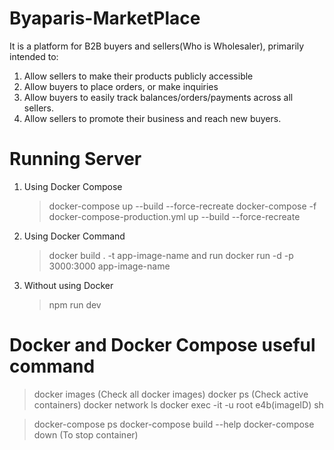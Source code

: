 # Byaparis-MarketPlace

It is a platform for B2B buyers and sellers(Who is Wholesaler), primarily intended to:

1. Allow sellers to make their products publicly accessible
1. Allow buyers to place orders, or make inquiries
1. Allow buyers to easily track balances/orders/payments across all sellers.
1. Allow sellers to promote their business and reach new buyers.

# Running Server

1. Using Docker Compose

   > docker-compose up --build --force-recreate
   > docker-compose -f docker-compose-production.yml up --build --force-recreate

2. Using Docker Command

   > docker build . -t app-image-name and run docker run -d -p 3000:3000 app-image-name

3. Without using Docker
   > npm run dev

# Docker and Docker Compose useful command

> docker images (Check all docker images)
> docker ps (Check active containers)
> docker network ls
> docker exec -it -u root e4b(imageID) sh

> docker-compose ps
> docker-compose build --help
> docker-compose down (To stop container)
